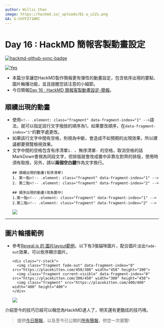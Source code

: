 ```yaml
---
author: Willis Chen
image: https://hackmd.io/_uploads/B1-u_uJZs.png
GA: G-CH7FZ71WRC
---
```


# Day 16 : HackMD 簡報客製動畫設定

[![hackmd-github-sync-badge](https://hackmd.io/ht1jYfi-T_6XSOQJazruKw/badge)](https://hackmd.io/ht1jYfi-T_6XSOQJazruKw)



[![Yes](https://img.youtube.com/vi/oZcSrHm7QZA/0.jpg)](https://www.youtube.com/watch?v=oZcSrHm7QZA)

- 本篇分享讓您HackMD製作簡報更有彈性的動畫設定，包含依序出現的要點、圖片輪播功能，並且提醒您該注意的小細節。
- 今日簡報[Day 16 : HackMD 簡報客製動畫設定-簡報](https://hackmd.io/@wiimax/intro-hackmd-16)。

## 順續出現的動畫
- 使用`<!-- .element: class="fragment" data-fragment-index="1" -->`語法，就可以指定該行文字撥放的順序為1，如果要改順序，在`data-fragment-index="1"`的數字處更改。
- 如果該行文字中間有空格，則視為中斷，會造成不如預期的出現效果，所以建議都要預覽檢視效果。
- 文字中間的空格包含有序清單`1. `、無序清單`- `的空格，取消空格的話MarkDown會視為同段文字，但排版就會改成置中非靠左對齊的排版，使用時須有取捨，另外，請以**兩個空白鍵**作為文字換行。
    ```
    ## 順續出現的動畫(有序清單)
    1. 第一點<!-- .element: class="fragment" data-fragment-index="1" -->
    2. 第二點<!-- .element: class="fragment" data-fragment-index="2" -->

    ## 順序出現的動畫(改為置中)
    1.第一點<!-- .element: class="fragment" data-fragment-index="1" -->  
    2.第二點<!-- .element: class="fragment" data-fragment-index="2" -->  
    ```
    ![](https://hackmd.io/_uploads/Bk6KTRC-j.png)


----

## 圖片輪播範例
- 參考[Reveal.js 的 圖片layout範例](https://revealjs.com/layout/)，以下有3張貓咪圖片，配合圖片淡出`fade-out`效果，可以依序顯示圖片。

    ```
    <div class="r-stack">
      <img class="fragment fade-out" data-fragment-index="0" src="https://placekitten.com/450/300" width="450" height="300">
      <img class="fragment current-visible" data-fragment-index="0" src="https://placekitten.com/300/450" width="300" height="450">
      <img class="fragment" src="https://placekitten.com/400/400" width="400" height="400">
    </div>
    ```
    ![](https://hackmd.io/_uploads/S1h40ACZj.png)


介紹至今的技巧已經可以稱您為HackMD達人了，明天還有更酷炫的技巧唷。

> 提供[今日簡報](https://hackmd.io/@wiimax/intro-hackmd-16)，以及至今已公開的[所有簡報](https://hackmd.io/@wiimax/intro-hackmd-slides)，供您一次瀏覽!
